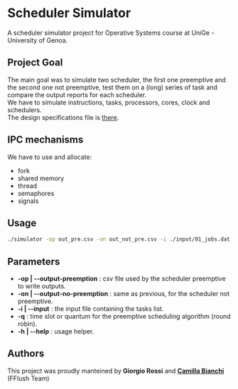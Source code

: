 # Scheduler Simulator
A scheduler simulator project for Operative Systems course at UniGe - University of Genoa.


## Project Goal
The main goal was to simulate two scheduler, the first one preemptive and the second one not preemptive, test them on a (long) series of task and compare the output reports for each scheduler. <br>
We have to simulate instructions, tasks, processors, cores, clock and schedulers. <br>
The design specifications file is [there](docs/spec2017-2018.pdf).

## IPC mechanisms
We have to use and allocate:
- fork
- shared memory
- thread
- semaphores
- signals

## Usage
```bash
./simulator -op out_pre.csv -on out_not_pre.csv -i ./input/01_jobs.dat -q 1
```

## Parameters
- **-op | --output-preemption** : csv file used by the scheduler preemptive to write outputs.
- **-on | --output-no-preemption** : same as previous, for the scheduler not preemptive.
- **-i | --input** : the input file containing the tasks list.
- **-q** : time slot or quantum for the preemptive scheduling algorithm (round robin).
- **-h | --help** : usage helper.


## Authors
This project was proudly manteined by **Giorgio Rossi** and **[Camilla Bianchi](https://github.com/camillina03)** (FFlush Team)
